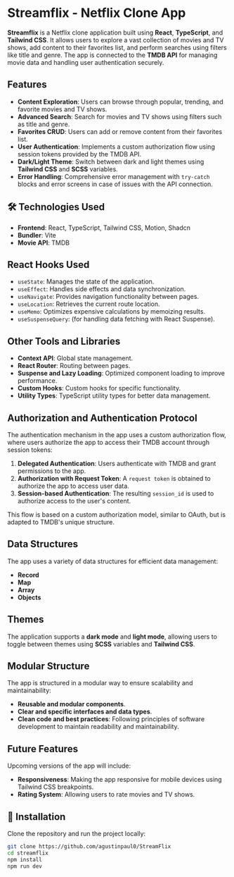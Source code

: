 # Streamflix - Netflix Clone App

**Streamflix** is a Netflix clone application built using **React**, **TypeScript**, and **Tailwind CSS**. It allows users to explore a vast collection of movies and TV shows, add content to their favorites list, and perform searches using filters like title and genre. The app is connected to the **TMDB API** for managing movie data and handling user authentication securely.

## Features

- **Content Exploration**: Users can browse through popular, trending, and favorite movies and TV shows.
- **Advanced Search**: Search for movies and TV shows using filters such as title and genre.
- **Favorites CRUD**: Users can add or remove content from their favorites list.
- **User Authentication**: Implements a custom authorization flow using session tokens provided by the TMDB API.
- **Dark/Light Theme**: Switch between dark and light themes using **Tailwind CSS** and **SCSS** variables.
- **Error Handling**: Comprehensive error management with `try-catch` blocks and error screens in case of issues with the API connection.

## 🛠 Technologies Used

- **Frontend**: React, TypeScript, Tailwind CSS, Motion, Shadcn
- **Bundler**: Vite
- **Movie API**: TMDB

## React Hooks Used

- `useState`: Manages the state of the application.
- `useEffect`: Handles side effects and data synchronization.
- `useNavigate`: Provides navigation functionality between pages.
- `useLocation`: Retrieves the current route location.
- `useMemo`: Optimizes expensive calculations by memoizing results.
- `useSuspenseQuery`: (for handling data fetching with React Suspense).

## Other Tools and Libraries

- **Context API**: Global state management.
- **React Router**: Routing between pages.
- **Suspense and Lazy Loading**: Optimized component loading to improve performance.
- **Custom Hooks**: Custom hooks for specific functionality.
- **Utility Types**: TypeScript utility types for better data management.

## Authorization and Authentication Protocol

The authentication mechanism in the app uses a custom authorization flow, where users authorize the app to access their TMDB account through session tokens:

1. **Delegated Authentication**: Users authenticate with TMDB and grant permissions to the app.
2. **Authorization with Request Token**: A `request token` is obtained to authorize the app to access user data.
3. **Session-based Authentication**: The resulting `session_id` is used to authorize access to the user's content.

This flow is based on a custom authorization model, similar to OAuth, but is adapted to TMDB's unique structure.

## Data Structures

The app uses a variety of data structures for efficient data management:

- **Record**
- **Map**
- **Array**
- **Objects**

## Themes

The application supports a **dark mode** and **light mode**, allowing users to toggle between themes using **SCSS** variables and **Tailwind CSS**.

## Modular Structure

The app is structured in a modular way to ensure scalability and maintainability:

- **Reusable and modular components**.
- **Clear and specific interfaces and data types**.
- **Clean code and best practices**: Following principles of software development to maintain readability and maintainability.

## Future Features

Upcoming versions of the app will include:

- **Responsiveness**: Making the app responsive for mobile devices using Tailwind CSS breakpoints.
- **Rating System**: Allowing users to rate movies and TV shows.

## 🔧 Installation

Clone the repository and run the project locally:

```sh
git clone https://github.com/agustinpaul0/StreamFlix
cd streamflix
npm install
npm run dev
